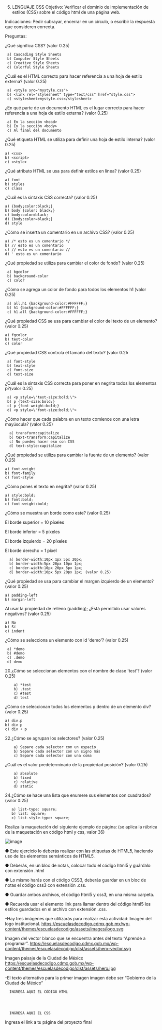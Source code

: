 5. LENGUAJE CSS
Objetivo: Verificar el dominio de implementación de estilos (CSS) sobre el código html de una página web.

Indicaciones: Pedir subrayar, encerrar en un círculo, o escribir la respuesta que consideren correcta.

Preguntas:

¿Qué significa CSS? (valor 0.25)

     a) Cascading Style Sheets
     b) Computer Style Sheets
     c) Creative Style Sheets
     d) Colorful Style Sheets
   
¿Cuál es el HTML correcto para hacer referencia a una hoja de estilo externa? (valor 0.25)

     a) <style src="mystyle.css">
     b) <link rel="stylesheet" type="text/css" href="style.css">
     c) <stylesheet>mystyle.css</stylesheet>
  
¿En qué parte de un documento HTML es el lugar correcto para hacer referencia a una hoja de estilo externa? (valor 0.25)

     a) En la sección <head>
     b) En la sección <body>
     c) Al final del documento
  
¿Qué etiqueta HTML se utiliza para definir una hoja de estilo interna? (valor 0.25)

    a) <css>
    b) <script>
    c) <style>
  
¿Qué atributo HTML se usa para definir estilos en línea? (valor 0.25)

    a) font
    b) styles
    c) class
  
¿Cuál es la sintaxis CSS correcta? (valor 0.25)

    a) {body;color:black;}
    b) body {color: black;}
    c) body:color=black;
    d) {body:color=black;}
    d) style
  
¿Cómo se inserta un comentario en un archivo CSS? (valor 0.25)

    a) /* esto es un comentario */
    b) // esto es un comentario
    c) // esto es un comentario //
    d) ' esto es un comentario

¿Qué propiedad se utiliza para cambiar el color de fondo? (valor 0.25)

     a) bgcolor
     b) background-color
     c) color

¿Cómo se agrega un color de fondo para todos los elementos h1 (valor 0.25)

     a) all.h1 {background-color:#FFFFFF;}
     b) h1 {background-color:#FFFFFF;}
     c) h1.all {background-color:#FFFFFF;}

¿Qué propiedad CSS se usa para cambiar el color del texto de un elemento? (valor 0.25)

    a) fgcolor
    b) text-color
    c) color
  
¿Qué propiedad CSS controla el tamaño del texto? (valor 0.25

     a) font-style
     b) text-style
     c) font-size
     d) text-size
 
¿Cuál es la sintaxis CSS correcta para poner en negrita todos los elementos p?(valor 0.25)

     a) <p style=\"text-size:bold;\">
     b) p {text-size:bold;}
     c) p {font-weight:bold;}
     d) <p style=\"font-size:bold;\">

¿Cómo hacer que cada palabra en un texto comience con una letra mayúscula? (valor 0.25)

      a) transform:capitalize
      b) text-transform:capitalize
      c) No puedes hacer eso con CSS
      d) text-style:capitalize
   
¿Qué propiedad se utiliza para cambiar la fuente de un elemento? (valor 0.25)

    a) font-weight
    b) font-family
    c) font-style
   
¿Cómo pones el texto en negrita? (valor 0.25)

    a) style:bold;
    b) font:bold;
    c) font-weight:bold;

¿Cómo se muestra un borde como este? (valor 0.25)

El borde superior = 10 píxeles

El borde inferior = 5 píxeles

El borde izquierdo = 20 píxeles

El borde derecho = 1 píxel

      a) border-width:10px 1px 5px 20px;
      b) border-width:5px 20px 10px 1px;
      c) border-width:10px 20px 5px 1px;
      d) border-width:10px 5px 20px 1px; (valor 0.25)
   
¿Qué propiedad se usa para cambiar el margen izquierdo de un elemento? (valor 0.25)

    a) padding-left
    b) margin-left
   
Al usar la propiedad de relleno (padding); ¿Está permitido usar valores negativos? (valor 0.25)

    a) No
    b) Sí
    c) indent
   
¿Cómo se selecciona un elemento con id 'demo'? (valor 0.25)

     a) *demo
     b) #demo
     c) .demo
     d) demo
   
20.¿Cómo se seleccionan elementos con el nombre de clase 'test'? (valor 0.25)

        a) *test
        b) .test
        c) #test
        d) test
   
¿Cómo se seleccionan todos los elementos p dentro de un elemento div? (valor 0.25)

    a) div.p
    b) div p
    c) div + p
   
22.¿Cómo se agrupan los selectores? (valor 0.25)

        a) Separe cada selector con un espacio
        b) Separe cada selector con un signo más
        c) Separe cada selector con una coma
   
¿Cuál es el valor predeterminado de la propiedad posición? (valor 0.25)

        a) absolute
        b) fixed
        c) relative
        d) static

24.¿Cómo se hace una lista que enumere sus elementos con cuadrados? (valor 0.25)

       a) list-type: square;
       b) list: square;
       c) list-style-type: square;

Realiza la maquetación del siguiente ejemplo de página: (se aplica la rúbrica de la maquetación en código html y css, valor 36)

![image](https://user-images.githubusercontent.com/101203487/166944950-671ac9a3-783c-48c6-84a2-63be493f9180.png)


● Este ejercicio lo deberás realizar con las etiquetas de HTML5, haciendo uso de los elementos semánticos de HTML5.

● Deberás, en un bloc de notas, colocar todo el código html5 y guárdalo con extensión .html

● Lo mismo harás con el código CSS3, deberás guardar en un bloc de notas el código css3 con extensión .css.

● Guardar ambos archivos, el código html5 y css3, en una misma carpeta.

● Recuerda usar el elemento link para llamar dentro del código html5 los estilos guardados en el archivo con extensión .css.

-Hay tres imágenes que utilizarás para realizar esta actividad: Imagen del logo institucional. https://escuelasdecodigo.cdmx.gob.mx/wp-content/themes/escuelasdecodigo/assets/images/logo.svg

Imagen del vector blanco que se encuentra antes del texto “Aprende a programar”. https://escuelasdecodigo.cdmx.gob.mx/wp-content/themes/escuelasdecodigo/dist/assets/hero-vector.svg

Imagen paisaje de la Ciudad de México https://escuelasdecodigo.cdmx.gob.mx/wp-content/themes/escuelasdecodigo/dist/assets/hero.jpg

-El texto alternativo para la primer imagen imagen debe ser “Gobierno de la Ciudad de México”

      INGRESA AQUI EL CÓDIGO HTML
      
      
      
      
      INGRESA AQUI EL CSS
Ingresa el link a tu página del proyecto final
